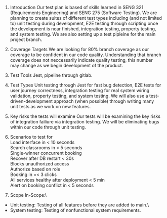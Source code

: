 1. Introduction
Our test plan is based of skills learned in SENG 321 (Requirements Engineering) and SENG 275 (Software Testing). We are planning to create suites of different test types including (and not limited to) unit testing during development, E2E testing through scripting once the development is near finished, integration testing, property testing, and system testing. We are also setting up a test pipleine for the main project branch.

2. Coverage Targets
 We are looking for 80% branch coverage as our coverage to be confident in our code quality. Understanding that branch coverage does not neccessarily indicate quality testing, this number may change as we begin development of the product.

3. Test Tools
 Jest, pipeline through gitlab.

4. Test Types
 Unit testing through Jest for fast bug detection, E2E tests for user journey correctness, integration testing for real system wiring validation, property testing, and system testing. We will also use a test-driven-development approach (when possible) through writing many unit tests as we work on new features.

5. Key risks the tests will examine
 Our tests will be examining the key risks of integration failiure via integration testing. We will be eliminating bugs within our code through unit testing.

6. Scenarios to test for\
Load interface in < 10 seconds\
Search classrooms in < 5 seconds\
Single-winner concurrent booking\
Recover after DB restart < 30s\
Blocks unauthorized access\
Authorize based on role\
Booking in =< 3 clicks\
All services healthy after deployment < 5 min\
Alert on booking conflict in < 5 seconds

7. Scope
In-Scope:\
- Unit testing: Testing of all features before they are added to main.\
- System testing: Testing of nonfunctional system requirements. 







